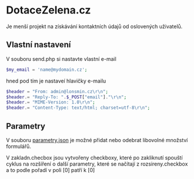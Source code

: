 # DotaceZelena.cz
Je menší projekt na získávání kontaktních údajů od oslovených uživatelů.

## Vlastní nastavení
V souboru send.php si nastavte vlastní e-mail

```PHP
$my_email = 'name@mydomain.cz';
```
hned pod tím je nastaveí hlavičky e-mailu

```PHP
$header = "From: admin@lonsmin.cz\r\n"; 
$header.= "Reply-To: ".$_POST["email"]."\r\n";
$header.= "MIME-Version: 1.0\r\n"; 
$header.= "Content-Type: text/html; charset=utf-8\r\n";
```
## Parametry
V souboru [parametry.json](https://github.com/lonsmin/DotaceZelena.cz/blob/main/parametry.json) je možné přidat nebo odebrat libovolné množství formulářů.

V zakladn.checbox jsou vytvořeny checkboxy, které po zakliknutí spouští cyklus na rozšíření o další parametry, které se načítají z rozsireny.checkbox a to podle pořadí v poli [0] patří k [0]
